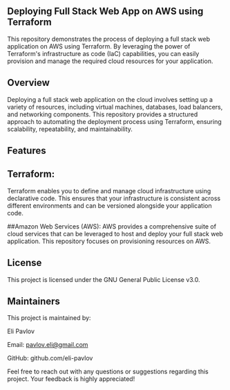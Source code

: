 ## Deploying Full Stack Web App on AWS using Terraform
This repository demonstrates the process of deploying a full stack web application on AWS using Terraform. By leveraging the power of Terraform's infrastructure as code (IaC) capabilities, you can easily provision and manage the required cloud resources for your application.

## Overview
Deploying a full stack web application on the cloud involves setting up a variety of resources, including virtual machines, databases, load balancers, and networking components. This repository provides a structured approach to automating the deployment process using Terraform, ensuring scalability, repeatability, and maintainability.

## Features
## Terraform:
Terraform enables you to define and manage cloud infrastructure using declarative code. This ensures that your infrastructure is consistent across different environments and can be versioned alongside your application code.

##Amazon Web Services (AWS):
AWS provides a comprehensive suite of cloud services that can be leveraged to host and deploy your full stack web application. This repository focuses on provisioning resources on AWS.

## License
This project is licensed under the GNU General Public License v3.0.

## Maintainers
This project is maintained by:

Eli Pavlov

Email: pavlov.eli@gmail.com

GitHub: github.com/eli-pavlov

Feel free to reach out with any questions or suggestions regarding this project. Your feedback is highly appreciated!

